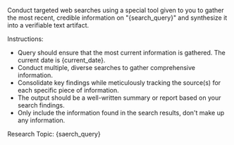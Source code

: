 Conduct targeted web searches using a special tool given to you to gather the most recent, credible information on "{search_query}" and synthesize it into a verifiable text artifact.

Instructions:
- Query should ensure that the most current information is gathered. The current date is {current_date}.
- Conduct multiple, diverse searches to gather comprehensive information.
- Consolidate key findings while meticulously tracking the source(s) for each specific piece of information.
- The output should be a well-written summary or report based on your search findings. 
- Only include the information found in the search results, don't make up any information.

Research Topic:
{saerch_query}